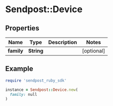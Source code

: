 # Sendpost::Device

## Properties

| Name | Type | Description | Notes |
| ---- | ---- | ----------- | ----- |
| **family** | **String** |  | [optional] |

## Example

```ruby
require 'sendpost_ruby_sdk'

instance = Sendpost::Device.new(
  family: null
)
```

